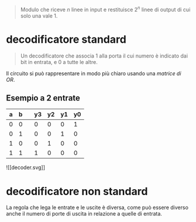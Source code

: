 > Modulo che riceve $n$ linee in input e restituisce $2^{n}$ linee di output di cui solo una vale 1.

# decodificatore standard

> Un decodificatore che associa 1 alla porta il cui numero è indicato dai bit in entrata, e 0 a tutte le altre.

Il circuito si può rappresentare in modo più chiaro usando una *matrice di OR*.
## Esempio a 2 entrate

| a   | b   |     | y3  | y2  | y1  | y0  |
| --- | --- | --- | --- | --- | --- | --- |
| 0   | 0   |     | 0   | 0   | 0   | 1   |
| 0   | 1   |     | 0   | 0   | 1   | 0   |
| 1   | 0   |     | 0   | 1   | 0   | 0   |
| 1   | 1   |     | 1   | 0   | 0   | 0   |
![[decoder.svg]]

# decodificatore non standard
La regola che lega le entrate e le uscite è diversa, come può essere diverso anche il numero di porte di uscita in relazione a quelle di entrata.